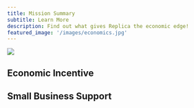 ```yaml
---
title: Mission Summary
subtitle: Learn More
description: Find out what gives Replica the economic edge!
featured_image: '/images/economics.jpg'
---
```


![](/images/purchasing.jpg)

## Economic Incentive

## Small Business Support


